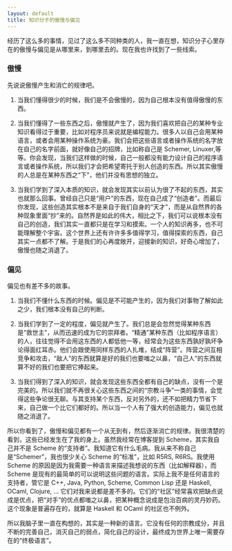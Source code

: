 ```yaml
---
layout: default
title: 知识分子的傲慢与偏见
---
```



经历了这么多的事情，见过了这么多不同种类的人，我一直在想，知识分子心里存在的傲慢与偏见是从哪里来，到哪里去的。现在我也许找到了一些线索。

### 傲慢

先说说傲慢产生和消亡的规律吧。

1. 当我们懂得很少的时候，我们是不会傲慢的，因为自己根本没有值得傲慢的东西。

2. 当我们懂得了一些东西之后，傲慢就产生了，因为我们喜欢把自己的某种专业知识看得过于重要，比如对程序员来说就是编程能力。很多人以自己会用某种语言，或者会用某种操作系统为豪。我们会把这些语言或者操作系统的名字放在自己的名字前面，就好像自己的招牌，比如称自己是 Schemer, Linuxer,等等。你会发现，当我们这样做的时候，自己一般都没有能力设计自己的程序语言或者操作系统，所以我们才会把希望寄托于别人创造的东西。所以其实傲慢的人总是在某种东西之“下”，他们并没有思想的独立。

3. 当我们学到了深入本质的知识，就会发现其实以前认为很了不起的东西，其实也就那么回事。曾经自己只是“用户”的东西，现在自己成了“创造者”。而最后你发现，这些创造其实根本不是来自于我们自身的“天才”，而是从自然界的各种现象里面“抄”来的。自然界是如此的伟大，相比之下，我们可以说根本没有自己的创造，我们其实一直都只是在学习和摸索。一个人的知识再多，也不可能理解整个宇宙。这个世界上还有许许多多值得学习，值得探索的东西，自己其实一点都不了解。于是我们的心再度敞开，迎接新的知识，好奇心增加了，傲慢也随之消退了。

### 偏见

偏见也有差不多的故事。

1. 当我们不懂什么东西的时候。偏见是不可能产生的，因为我们对事物了解如此之少，我们根本没有自己的判断。

2. 当我们学到了一定的程度，偏见就产生了。我们总是会忽然觉得某种东西是“救世主”，从而迅速的成为它的崇拜者。“精通”某种东西（比如程序语言）的人，往往觉得不会用这东西的人都低他一等，经常会为这些东西孰好孰坏争论得面红耳赤。他们会跟使用同样东西的人扎堆，结成“阵营”。阵营之间互相竞争和攻击，“敌人”的东西就算是好的我们也要嗤之以鼻，“自己人”的东西就算不好的我们也要把它捧起来。

3. 当我们得到了深入的知识，就会发现这些东西全都有自己的缺点，没有一个是完美的。所以我们就不再很关心这些东西之间的“宗教斗争”一类的事情，会觉得这些争论很无聊。与其支持某个东西，反对另外的，还不如把精力节省下来，自己做一个比它们都好的。所以当一个人有了强大的创造能力，偏见也就随之消退了。

所以你看到了，傲慢和偏见都有一个从无到有，然后逐渐消亡的规律。我很清楚的看到，这些已经发生在了我的身上。虽然我经常在博客提到 Scheme，其实我自己并不是 Scheme 的“支持者”。我知道它有什么毛病。我从来不称自己是“Schemer”，我也很少关心 Scheme 的“标准”，比如 R5RS, R6RS。我使用 Scheme 的原因是因为我需要一种语言来描述我想说的东西（比如解释器），而 Scheme 是现有的最简单的可以说明这些问题的语言。实际上我不是任何语言的支持者，管它是 C++, Java, Python, Scheme, Common Lisp 还是 Haskell, OCaml, Clojure, ... 它们对我来说都是差不多的。它们的“社区”经常喜欢把缺点说成是优点，把“对手”的优点都嗤之以鼻，把某种概念说成是包治百病的灵丹妙药。这个现象是普遍存在的，就算是 Haskell 和 OCaml 的社区也不例外。

所以我脑子里一直在构想的，其实是一种新的语言。它没有任何的宗教成分，并且不断的完善自己，消灭自己的弱点，简化自己的设计，最终成为世界上唯一需要存在的“终极语言”。


    